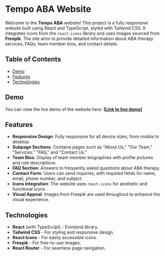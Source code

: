 # Tempo ABA Website

Welcome to the **Tempo ABA** website! This project is a fully responsive website built using React and TypeScript, styled with Tailwind CSS. It integrates icons from the `react-icons` library and uses images sourced from **Freepik**. The site aims to provide detailed information about ABA therapy services, FAQs, team member bios, and contact details.

## Table of Contents

- [Demo](#demo)
- [Features](#features)
- [Technologies](#technologies)

## Demo

You can view the live demo of the website here: **[[Link to live demo](https://tempoaba.com/)]**

## Features

- **Responsive Design**: Fully responsive for all device sizes, from mobile to desktop.
- **Subpage Sections**: Contains pages such as "About Us," "Our Team," "Services," "FAQ," and "Contact Us."
- **Team Bios**: Display of team member biographies with profile pictures and role descriptions.
- **FAQ Section**: Answers to frequently asked questions about ABA therapy.
- **Contact Form**: Users can send inquiries, with required fields for name, email, phone number, and subject.
- **Icons Integration**: The website uses `react-icons` for aesthetic and functional icons.
- **Visual Appeal**: Images from Freepik are used throughout to enhance the visual experience.

## Technologies

- **React** (with TypeScript) - Frontend library.
- **Tailwind CSS** - For styling and responsive design.
- **React Icons** - For easily accessible icons.
- **Freepik** - For free-to-use images.
- **React Router** - For seamless page navigation.
